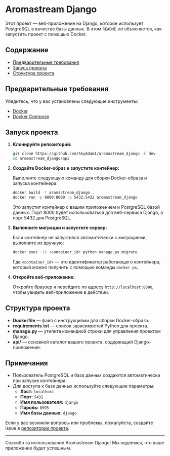 # Aromastream Django

Этот проект — веб-приложение на Django, которое использует PostgreSQL в качестве базы данных. В этом `README.md` объясняется, как запустить проект с помощью Docker.

## Содержание

- [Предварительные требования](#предварительные-требования)
- [Запуск проекта](#запуск-проекта)
- [Структура проекта](#структура-проекта)

## <a name="предварительные-требования"></a>Предварительные требования

Убедитесь, что у вас установлены следующие инструменты:

- <a href="https://docs.docker.com/get-docker/" target="_blank">Docker</a>
- <a href="https://docs.docker.com/compose/install/" target="_blank">Docker Compose</a>

## <a name="запуск-проекта"></a>Запуск проекта

1. **Клонируйте репозиторий:**

    ```bash
    git clone https://github.com/SkyAdam1/aromastream_django -b dev
    cd aromastream_django/api
    ```

2. **Создайте Docker-образ и запустите контейнер:**

    Выполните следующую команду для сборки Docker-образа и запуска контейнера:

    ```bash
    docker build -t aromastream_django .
    docker run -p 8000:8000 -p 5432:5432 aromastream_django
    ```

    Это запустит контейнер с вашим приложением и PostgreSQL базой данных. Порт 8000 будет использоваться для веб-сервиса Django, а порт 5432 для PostgreSQL.

3. **Выполните миграции и запустите сервер:**

    Если контейнер не запустился автоматически с миграциями, выполните их вручную:

    ```bash
    docker exec -it <container_id> python manage.py migrate
    ```

    Где `<container_id>` — это идентификатор работающего контейнера, который можно получить с помощью команды `docker ps`.

4. **Откройте веб-приложение:**

    Откройте браузер и перейдите по адресу <code>http://localhost:8000</code>, чтобы увидеть веб-приложение в действии.

## <a name="структура-проекта"></a>Структура проекта

- <b>Dockerfile</b> — файл с инструкциями для сборки Docker-образа.
- <b>requirements.txt</b> — список зависимостей Python для проекта.
- <b>manage.py</b> — утилита командной строки для управления проектом Django.
- <b>api/</b> — основной каталог вашего проекта, содержащий Django-приложение.

## Примечания

- Пользователь PostgreSQL и база данных создаются автоматически при запуске контейнера.
- Для доступа к базе данных используйте следующие параметры:
  - <b>Хост:</b> `localhost`
  - <b>Порт:</b> `5432`
  - <b>Имя пользователя:</b> `django`
  - <b>Пароль:</b> `8995`
  - <b>Имя базы данных:</b> `django`

Если у вас возникли вопросы или проблемы, пожалуйста, создайте issue в <a href="https://github.com/SkyAdam1/aromastream_django" target="_blank">репозитории проекта</a>.

---

Спасибо за использование Aromastream Django! Мы надеемся, что ваше приложение будет успешным.
